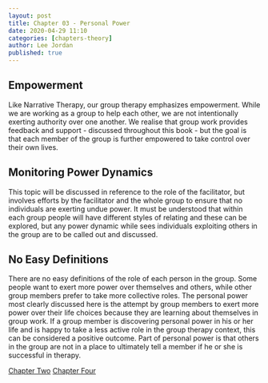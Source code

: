 ```yaml
---
layout: post
title: Chapter 03 - Personal Power
date: 2020-04-29 11:10
categories: [chapters-theory]
author: Lee Jordan
published: true
---
```


<h2>Empowerment</h2>

Like Narrative Therapy, our group therapy emphasizes empowerment. While we are working as a group to help each other, we are not intentionally exerting authority over one another. We realise that group work provides feedback and support - discussed throughout this book - but the goal is that each member of the group is further empowered to take control over their own lives.

<h2>Monitoring Power Dynamics</h2>

This topic will be discussed in reference to the role of the facilitator, but involves efforts by the facilitator and the whole group to ensure that no individuals are exerting undue power. It must be understood that within each group people will have different styles of relating and these can be explored, but any power dynamic while sees individuals exploiting others in the group are to be called out and discussed. 

<h2>No Easy Definitions</h2>

There are no easy definitions of the role of each person in the group. Some people want to exert more power over themselves and others, while other group members prefer to take more collective roles. The personal power most clearly discussed here is the attempt by group members to exert more power over their life choices because they are learning about themselves in group work. If a group member is discovering personal power in his or her life and is happy to take a less active role in the group therapy context, this can be considered a positive outcome. Part of personal power is that others in the group are not in a place to ultimately tell a member if he or she is successful in therapy.


<div class="pagination">
    <a class="pagination-item older" href="https://therapy.geraldleejordan.com/chapter-02/">Chapter Two</a>
      <a class="pagination-item newer" href="https://therapy.geraldleejordan.com/chapter-04/">Chapter Four</a>
</div>
